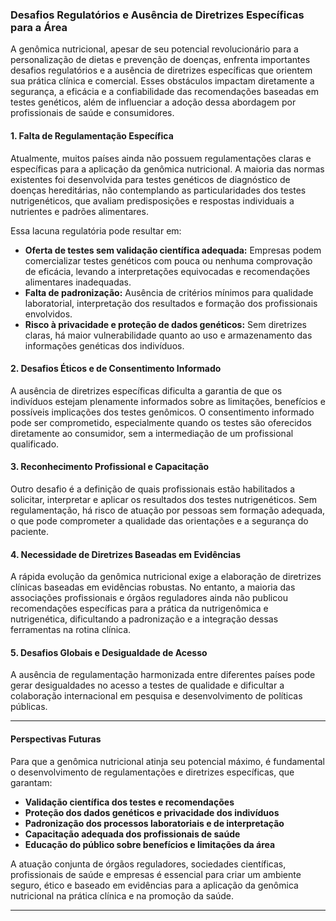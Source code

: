 
### Desafios Regulatórios e Ausência de Diretrizes Específicas para a Área

A genômica nutricional, apesar de seu potencial revolucionário para a personalização de dietas e prevenção de doenças, enfrenta importantes desafios regulatórios e a ausência de diretrizes específicas que orientem sua prática clínica e comercial. Esses obstáculos impactam diretamente a segurança, a eficácia e a confiabilidade das recomendações baseadas em testes genéticos, além de influenciar a adoção dessa abordagem por profissionais de saúde e consumidores.

#### 1. **Falta de Regulamentação Específica**

Atualmente, muitos países ainda não possuem regulamentações claras e específicas para a aplicação da genômica nutricional. A maioria das normas existentes foi desenvolvida para testes genéticos de diagnóstico de doenças hereditárias, não contemplando as particularidades dos testes nutrigenéticos, que avaliam predisposições e respostas individuais a nutrientes e padrões alimentares.

Essa lacuna regulatória pode resultar em:

- **Oferta de testes sem validação científica adequada:** Empresas podem comercializar testes genéticos com pouca ou nenhuma comprovação de eficácia, levando a interpretações equivocadas e recomendações alimentares inadequadas.
- **Falta de padronização:** Ausência de critérios mínimos para qualidade laboratorial, interpretação dos resultados e formação dos profissionais envolvidos.
- **Risco à privacidade e proteção de dados genéticos:** Sem diretrizes claras, há maior vulnerabilidade quanto ao uso e armazenamento das informações genéticas dos indivíduos.

#### 2. **Desafios Éticos e de Consentimento Informado**

A ausência de diretrizes específicas dificulta a garantia de que os indivíduos estejam plenamente informados sobre as limitações, benefícios e possíveis implicações dos testes genômicos. O consentimento informado pode ser comprometido, especialmente quando os testes são oferecidos diretamente ao consumidor, sem a intermediação de um profissional qualificado.

#### 3. **Reconhecimento Profissional e Capacitação**

Outro desafio é a definição de quais profissionais estão habilitados a solicitar, interpretar e aplicar os resultados dos testes nutrigenéticos. Sem regulamentação, há risco de atuação por pessoas sem formação adequada, o que pode comprometer a qualidade das orientações e a segurança do paciente.

#### 4. **Necessidade de Diretrizes Baseadas em Evidências**

A rápida evolução da genômica nutricional exige a elaboração de diretrizes clínicas baseadas em evidências robustas. No entanto, a maioria das associações profissionais e órgãos reguladores ainda não publicou recomendações específicas para a prática da nutrigenômica e nutrigenética, dificultando a padronização e a integração dessas ferramentas na rotina clínica.

#### 5. **Desafios Globais e Desigualdade de Acesso**

A ausência de regulamentação harmonizada entre diferentes países pode gerar desigualdades no acesso a testes de qualidade e dificultar a colaboração internacional em pesquisa e desenvolvimento de políticas públicas.

---

#### **Perspectivas Futuras**

Para que a genômica nutricional atinja seu potencial máximo, é fundamental o desenvolvimento de regulamentações e diretrizes específicas, que garantam:

- **Validação científica dos testes e recomendações**
- **Proteção dos dados genéticos e privacidade dos indivíduos**
- **Padronização dos processos laboratoriais e de interpretação**
- **Capacitação adequada dos profissionais de saúde**
- **Educação do público sobre benefícios e limitações da área**

A atuação conjunta de órgãos reguladores, sociedades científicas, profissionais de saúde e empresas é essencial para criar um ambiente seguro, ético e baseado em evidências para a aplicação da genômica nutricional na prática clínica e na promoção da saúde.

---
```